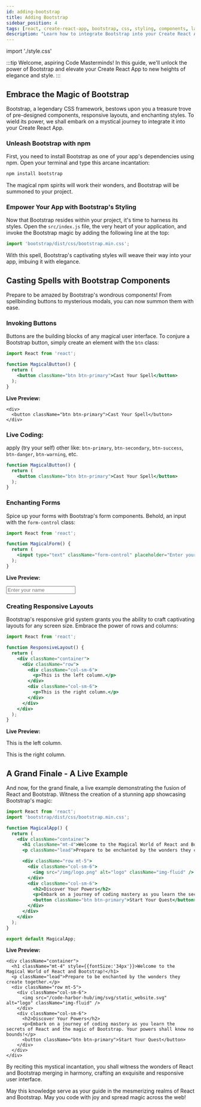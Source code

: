 ```yaml
---
id: adding-bootstrap
title: Adding Bootstrap
sidebar_position: 4
tags: [react, create-react-app, bootstrap, css, styling, components, layout, responsive, npm, package.json, index.js, styles, styling, UI, user interface, design, layout, responsive, grid system, components, buttons, forms, responsive layouts, live example, example, code, code example, code snippet, tutorial, guide, how-to, learn, learn bootstrap, learn react]
description: "Learn how to integrate Bootstrap into your Create React App to enhance its styling and create elegant user interfaces. Follow the steps to install Bootstrap and use its components to craft captivating layouts and enchanting styles."
---
```


import './style.css'


:::tip
Welcome, aspiring Code Masterminds! In this guide, we'll unlock the power of Bootstrap and elevate your Create React App to new heights of elegance and style.
:::

## Embrace the Magic of Bootstrap

Bootstrap, a legendary CSS framework, bestows upon you a treasure trove of pre-designed components, responsive layouts, and enchanting styles. To wield its power, we shall embark on a mystical journey to integrate it into your Create React App.

### Unleash Bootstrap with npm

First, you need to install Bootstrap as one of your app's dependencies using npm. Open your terminal and type this arcane incantation:

```bash
npm install bootstrap
```

The magical npm spirits will work their wonders, and Bootstrap will be summoned to your project.

### Empower Your App with Bootstrap's Styling

Now that Bootstrap resides within your project, it's time to harness its styles. Open the `src/index.js` file, the very heart of your application, and invoke the Bootstrap magic by adding the following line at the top:

```javascript
import 'bootstrap/dist/css/bootstrap.min.css';
```

With this spell, Bootstrap's captivating styles will weave their way into your app, imbuing it with elegance.

## Casting Spells with Bootstrap Components

Prepare to be amazed by Bootstrap's wondrous components! From spellbinding buttons to mysterious modals, you can now summon them with ease.

### Invoking Buttons

Buttons are the building blocks of any magical user interface. To conjure a Bootstrap button, simply create an element with the `btn` class:

```jsx title="MagicalButton,jsx"
import React from 'react';

function MagicalButton() {
  return (
    <button className="btn btn-primary">Cast Your Spell</button>
  );
}
```

**Live Preview:**

<BrowserWindow>
      
    <div>
      <button className="btn btn-primary">Cast Your Spell</button>
    </div>
      
 </BrowserWindow>

### Live Coding:

apply (try your self) other like: `btn-primary`, `btn-secondary`, `btn-success`, `btn-danger`, `btn-warning`, etc.

```jsx live
function MagicalButton() {
  return (
    <button className="btn btn-primary">Cast Your Spell</button>
  );
}
```

### Enchanting Forms

Spice up your forms with Bootstrap's form components. Behold, an input with the `form-control` class:

```jsx title="MagicalForm.jsx"
import React from 'react';

function MagicalForm() {
  return (
    <input type="text" className="form-control" placeholder="Enter your name" />
  );
}
```

**Live Preview:**

<BrowserWindow>      
    <div>
      <input type="text" className="form-control" placeholder="Enter your name" />
    </div>      
 </BrowserWindow>

### Creating Responsive Layouts

Bootstrap's responsive grid system grants you the ability to craft captivating layouts for any screen size. Embrace the power of rows and columns:

```jsx title="ResponsiveLayout.jsx"
import React from 'react';

function ResponsiveLayout() {
  return (
    <div className="container">
      <div className="row">
        <div className="col-sm-6">
          <p>This is the left column.</p>
        </div>
        <div className="col-sm-6">
          <p>This is the right column.</p>
        </div>
      </div>
    </div>
  );
}
```

**Live Preview:**

<BrowserWindow>      
    <div className="container">
      <div className="row">
        <div className="col-sm-6">
          <p>This is the left column.</p>
        </div>
        <div className="col-sm-6">
          <p>This is the right column.</p>
        </div>
      </div>
    </div>      
 </BrowserWindow>

## A Grand Finale - A Live Example

And now, for the grand finale, a live example demonstrating the fusion of React and Bootstrap. Witness the creation of a stunning app showcasing Bootstrap's magic:

```jsx title="MagicalApp.jsx"
import React from 'react';
import 'bootstrap/dist/css/bootstrap.min.css';

function MagicalApp() {
  return (
    <div className="container">
      <h1 className="mt-4">Welcome to the Magical World of React and Bootstrap!</h1>
      <p className="lead">Prepare to be enchanted by the wonders they create together.</p>

      <div className="row mt-5">
        <div className="col-sm-6">
          <img src="/img/logo.png" alt="logo" className="img-fluid" />
        </div>
        <div className="col-sm-6">
          <h2>Discover Your Powers</h2>
          <p>Embark on a journey of coding mastery as you learn the secrets of React and the magic of Bootstrap. Your powers shall know no bounds!</p>
          <button className="btn btn-primary">Start Your Quest</button>
        </div>
      </div>
    </div>
  );
}

export default MagicalApp;
```

**Live Preview:**

<BrowserWindow>
      
    <div className="container">
      <h1 className="mt-4" style={{fontSize:'34px'}}>Welcome to the Magical World of React and Bootstrap!</h1>
      <p className="lead">Prepare to be enchanted by the wonders they create together.</p>
      <div className="row mt-5">
        <div className="col-sm-6">
          <img src="/code-harbor-hub/img/svg/static_website.svg" alt="logo" className="img-fluid" />
        </div>
        <div className="col-sm-6">
          <h2>Discover Your Powers</h2>
          <p>Embark on a journey of coding mastery as you learn the secrets of React and the magic of Bootstrap. Your powers shall know no bounds!</p>
          <button className="btn btn-primary">Start Your Quest</button>
        </div>
      </div>
    </div>
      
 </BrowserWindow>

By reciting this mystical incantation, you shall witness the wonders of React and Bootstrap merging in harmony, crafting an exquisite and responsive user interface.

May this knowledge serve as your guide in the mesmerizing realms of React and Bootstrap. May you code with joy and spread magic across the web!

